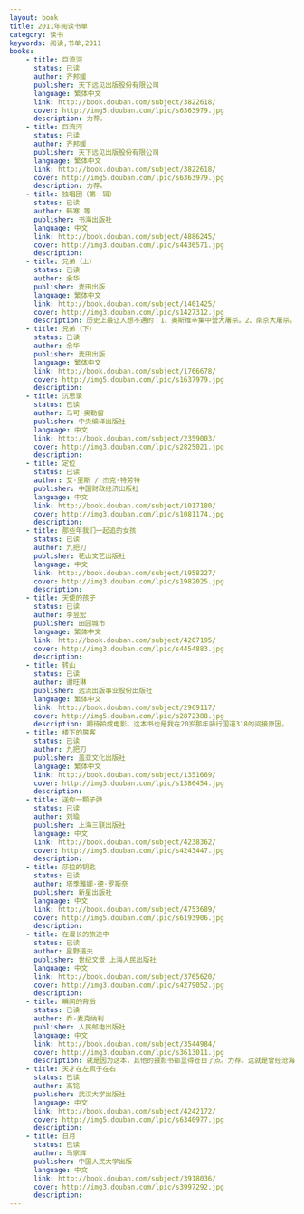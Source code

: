 ```yaml
---
layout: book
title: 2011年阅读书单
category: 读书
keywords: 阅读,书单,2011
books:     
	- title: 巨流河
      status: 已读
      author: 齐邦媛
      publisher: 天下远见出版股份有限公司
      language: 繁体中文
      link: http://book.douban.com/subject/3822618/
      cover: http://img5.douban.com/lpic/s6363979.jpg
      description: 力荐。
    - title: 巨流河
      status: 已读
      author: 齐邦媛
      publisher: 天下远见出版股份有限公司
      language: 繁体中文
      link: http://book.douban.com/subject/3822618/
      cover: http://img5.douban.com/lpic/s6363979.jpg
      description: 力荐。
    - title: 独唱团（第一辑）
      status: 已读
      author: 韩寒 等
      publisher: 书海出版社
      language: 中文
      link: http://book.douban.com/subject/4886245/
      cover: http://img3.douban.com/lpic/s4436571.jpg
      description:
    - title: 兄弟（上）
      status: 已读
      author: 余华
      publisher: 麦田出版
      language: 繁体中文
      link: http://book.douban.com/subject/1401425/
      cover: http://img3.douban.com/lpic/s1427312.jpg
      description: 历史上最让人想不通的：1、奥斯维辛集中营大屠杀。2、南京大屠杀。3、苏联肃清。4、文化大革命
    - title: 兄弟（下）
      status: 已读
      author: 余华
      publisher: 麦田出版
      language: 繁体中文
      link: http://book.douban.com/subject/1766678/
      cover: http://img5.douban.com/lpic/s1637979.jpg
      description: 
    - title: 沉思录
      status: 已读
      author: 马可·奥勒留 
      publisher: 中央编译出版社
      language: 中文
      link: http://book.douban.com/subject/2359003/
      cover: http://img3.douban.com/lpic/s2825021.jpg
      description: 
    - title: 定位
      status: 已读
      author: 艾·里斯 / 杰克·特劳特 
      publisher: 中国财政经济出版社
      language: 中文
      link: http://book.douban.com/subject/1017180/
      cover: http://img3.douban.com/lpic/s1081174.jpg
      description: 
    - title: 那些年我们一起追的女孩
      status: 已读
      author: 九把刀
      publisher: 花山文艺出版社
      language: 中文
      link: http://book.douban.com/subject/1958227/
      cover: http://img3.douban.com/lpic/s1982025.jpg
      description:
    - title: 天使的孩子
      status: 已读
      author: 李昱宏
      publisher: 田园城市
      language: 繁体中文
      link: http://book.douban.com/subject/4207195/
      cover: http://img3.douban.com/lpic/s4454883.jpg
      description:
    - title: 转山
      status: 已读
      author: 谢旺琳
      publisher: 远流出版事业股份出版社
      language: 繁体中文
      link: http://book.douban.com/subject/2969117/
      cover: http://img5.douban.com/lpic/s2872388.jpg
      description: 期待拍成电影。这本书也是我在20岁那年骑行国道318的间接原因。
    - title: 楼下的房客
      status: 已读
      author: 九把刀
      publisher: 盖亚文化出版社
      language: 繁体中文
      link: http://book.douban.com/subject/1351669/
      cover: http://img3.douban.com/lpic/s1386454.jpg
      description: 
    - title: 送你一颗子弹
      status: 已读
      author: 刘瑜
      publisher: 上海三联出版社
      language: 中文
      link: http://book.douban.com/subject/4238362/
      cover: http://img5.douban.com/lpic/s4243447.jpg
      description: 
    - title: 莎拉的钥匙
      status: 已读
      author: 塔季雅娜·德·罗斯奈 
      publisher: 新星出版社
      language: 中文
      link: http://book.douban.com/subject/4753689/
      cover: http://img5.douban.com/lpic/s6193906.jpg
      description: 
    - title: 在漫长的旅途中
      status: 已读
      author: 星野道夫
      publisher: 世纪文景 上海人民出版社
      language: 中文
      link: http://book.douban.com/subject/3765620/
      cover: http://img3.douban.com/lpic/s4279052.jpg
      description: 
    - title: 瞬间的背后
      status: 已读
      author: 乔·麦克纳利 
      publisher: 人民邮电出版社
      language: 中文
      link: http://book.douban.com/subject/3544984/
      cover: http://img3.douban.com/lpic/s3613011.jpg
      description: 就是因为这本，其他的摄影书都显得苍白了点。力荐。这就是曾经沧海。
    - title: 天才在左疯子在右
      status: 已读
      author: 高铭
      publisher: 武汉大学出版社
      language: 中文
      link: http://book.douban.com/subject/4242172/
      cover: http://img5.douban.com/lpic/s6340977.jpg
      description: 
    - title: 日月
      status: 已读
      author: 马家辉
      publisher: 中国人民大学出版
      language: 中文
      link: http://book.douban.com/subject/3918036/
      cover: http://img3.douban.com/lpic/s3997292.jpg
      description:
---
```

